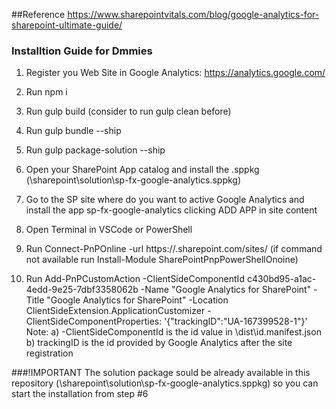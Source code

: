 ##Reference
https://www.sharepointvitals.com/blog/google-analytics-for-sharepoint-ultimate-guide/

### Installtion Guide for Dmmies
1. Register you Web Site in Google Analytics: https://analytics.google.com/
2. Run npm i
3. Run gulp build (consider to run gulp clean before)
4. Run gulp bundle --ship
5. Run gulp package-solution --ship

6. Open your SharePoint App catalog and install the .sppkg (\sharepoint\solution\sp-fx-google-analytics.sppkg)
7. Go to the SP site where do you want to active Google Analytics and install the app sp-fx-google-analytics clicking ADD APP in site content
8. Open Terminal in VSCode or PowerShell
9. Run Connect-PnPOnline -url https://<tenant>.sharepoint.com/sites/<site> (if command not available run Install-Module SharePointPnpPowerShellOnoine)
10. Run Add-PnPCustomAction -ClientSideComponentId c430bd95-a1ac-4edd-9e25-7dbf3358062b -Name "Google Analytics for SharePoint" -Title "Google Analytics for SharePoint" -Location ClientSideExtension.ApplicationCustomizer -ClientSideComponentProperties: '{"trackingID":"UA-167399528-1"}'
Note:
a) -ClientSideComponentId is the id value in \dist\id.manifest.json
b) trackingID is the id provided by Google Analytics after the site registration

###!IMPORTANT
The solution package sould be already available in this repository (\sharepoint\solution\sp-fx-google-analytics.sppkg) so you can start the installation from step #6
